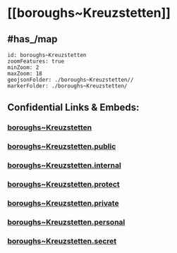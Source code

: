 # [[boroughs~Kreuzstetten]] 

## #has_/map  



```leaflet
id: boroughs~Kreuzstetten
zoomFeatures: true 
minZoom: 2 
maxZoom: 18
geojsonFolder: ./boroughs~Kreuzstetten//
markerFolder: ./boroughs~Kreuzstetten/
```


## Confidential Links & Embeds: 

### [boroughs~Kreuzstetten](/_Standards/Earth/Continent/Europe/Europe~Central/Austria/Austrias_States/Niederösterreich/counties~NÖ/Mistelbach/cities~Mistelbach/Kreuzstetten/boroughs~Kreuzstetten.md) 

### [boroughs~Kreuzstetten.public](/_public/Earth/Continent/Europe/Europe~Central/Austria/Austrias_States/Niederösterreich/counties~NÖ/Mistelbach/cities~Mistelbach/Kreuzstetten/boroughs~Kreuzstetten.public.md) 

### [boroughs~Kreuzstetten.internal](/_internal/Earth/Continent/Europe/Europe~Central/Austria/Austrias_States/Niederösterreich/counties~NÖ/Mistelbach/cities~Mistelbach/Kreuzstetten/boroughs~Kreuzstetten.internal.md) 

### [boroughs~Kreuzstetten.protect](/_protect/Earth/Continent/Europe/Europe~Central/Austria/Austrias_States/Niederösterreich/counties~NÖ/Mistelbach/cities~Mistelbach/Kreuzstetten/boroughs~Kreuzstetten.protect.md) 

### [boroughs~Kreuzstetten.private](/_private/Earth/Continent/Europe/Europe~Central/Austria/Austrias_States/Niederösterreich/counties~NÖ/Mistelbach/cities~Mistelbach/Kreuzstetten/boroughs~Kreuzstetten.private.md) 

### [boroughs~Kreuzstetten.personal](/_personal/Earth/Continent/Europe/Europe~Central/Austria/Austrias_States/Niederösterreich/counties~NÖ/Mistelbach/cities~Mistelbach/Kreuzstetten/boroughs~Kreuzstetten.personal.md) 

### [boroughs~Kreuzstetten.secret](/_secret/Earth/Continent/Europe/Europe~Central/Austria/Austrias_States/Niederösterreich/counties~NÖ/Mistelbach/cities~Mistelbach/Kreuzstetten/boroughs~Kreuzstetten.secret.md)

